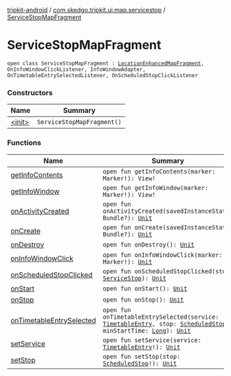 [tripkit-android](../../index.md) / [com.skedgo.tripkit.ui.map.servicestop](../index.md) / [ServiceStopMapFragment](./index.md)

# ServiceStopMapFragment

`open class ServiceStopMapFragment : `[`LocationEnhancedMapFragment`](../../com.skedgo.tripkit.ui.map/-location-enhanced-map-fragment/index.md)`, OnInfoWindowClickListener, InfoWindowAdapter, OnTimetableEntrySelectedListener, OnScheduledStopClickListener`

### Constructors

| Name | Summary |
|---|---|
| [&lt;init&gt;](-init-.md) | `ServiceStopMapFragment()` |

### Functions

| Name | Summary |
|---|---|
| [getInfoContents](get-info-contents.md) | `open fun getInfoContents(marker: Marker!): View!` |
| [getInfoWindow](get-info-window.md) | `open fun getInfoWindow(marker: Marker!): View!` |
| [onActivityCreated](on-activity-created.md) | `open fun onActivityCreated(savedInstanceState: Bundle?): `[`Unit`](https://kotlinlang.org/api/latest/jvm/stdlib/kotlin/-unit/index.html) |
| [onCreate](on-create.md) | `open fun onCreate(savedInstanceState: Bundle?): `[`Unit`](https://kotlinlang.org/api/latest/jvm/stdlib/kotlin/-unit/index.html) |
| [onDestroy](on-destroy.md) | `open fun onDestroy(): `[`Unit`](https://kotlinlang.org/api/latest/jvm/stdlib/kotlin/-unit/index.html) |
| [onInfoWindowClick](on-info-window-click.md) | `open fun onInfoWindowClick(marker: Marker!): `[`Unit`](https://kotlinlang.org/api/latest/jvm/stdlib/kotlin/-unit/index.html) |
| [onScheduledStopClicked](on-scheduled-stop-clicked.md) | `open fun onScheduledStopClicked(stop: `[`ServiceStop`](../../com.skedgo.android.common.model/-service-stop/index.md)`): `[`Unit`](https://kotlinlang.org/api/latest/jvm/stdlib/kotlin/-unit/index.html) |
| [onStart](on-start.md) | `open fun onStart(): `[`Unit`](https://kotlinlang.org/api/latest/jvm/stdlib/kotlin/-unit/index.html) |
| [onStop](on-stop.md) | `open fun onStop(): `[`Unit`](https://kotlinlang.org/api/latest/jvm/stdlib/kotlin/-unit/index.html) |
| [onTimetableEntrySelected](on-timetable-entry-selected.md) | `open fun onTimetableEntrySelected(service: `[`TimetableEntry`](../../com.skedgo.tripkit.ui.model/-timetable-entry/index.md)`, stop: `[`ScheduledStop`](../../com.skedgo.android.common.model/-scheduled-stop/index.md)`, minStartTime: `[`Long`](https://kotlinlang.org/api/latest/jvm/stdlib/kotlin/-long/index.html)`): `[`Unit`](https://kotlinlang.org/api/latest/jvm/stdlib/kotlin/-unit/index.html) |
| [setService](set-service.md) | `open fun setService(service: `[`TimetableEntry`](../../com.skedgo.tripkit.ui.model/-timetable-entry/index.md)`!): `[`Unit`](https://kotlinlang.org/api/latest/jvm/stdlib/kotlin/-unit/index.html) |
| [setStop](set-stop.md) | `open fun setStop(stop: `[`ScheduledStop`](../../com.skedgo.android.common.model/-scheduled-stop/index.md)`!): `[`Unit`](https://kotlinlang.org/api/latest/jvm/stdlib/kotlin/-unit/index.html) |
